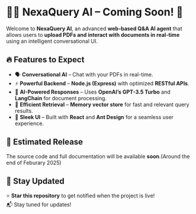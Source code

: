 # 🤖📄 NexaQuery AI – Coming Soon! 🚀

Welcome to **NexaQuery AI**, an advanced **web-based Q&A AI agent** that allows users to **upload PDFs and interact with documents in real-time** using an intelligent conversational UI.

## 🔥 Features to Expect
- 🗣️ **Conversational AI** – Chat with your PDFs in real-time.
- ⚡ **Powerful Backend** – **Node.js (Express)** with optimized **RESTful APIs**.
- 🧠 **AI-Powered Responses** – Uses **OpenAI’s GPT-3.5 Turbo** and **LangChain** for document processing.
- 🚀 **Efficient Retrieval** – **Memory vector store** for fast and relevant query results.
- 🎨 **Sleek UI** – Built with **React** and **Ant Design** for a seamless user experience.

## 📅 Estimated Release
The source code and full documentation will be available **soon**.(Around the end of Feburary 2025)

## 📢 Stay Updated
⭐ **Star this repository** to get notified when the project is live!  
📬 Stay tuned for updates!  
